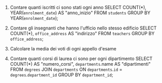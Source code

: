 1. Contare quanti iscritti ci sono stati ogni anno
SELECT COUNT(*), YEAR(`enrolment_date`) AS "anno_inizio"
FROM `students`
GROUP BY YEAR(`enrolment_date`);

2. Contare gli insegnanti che hanno l'ufficio nello stesso edificio
SELECT COUNT(*), `office_address` AS "indirizzo"
FROM `teachers`
GROUP BY `office_address`;

3. Calcolare la media dei voti di ogni appello d'esame
4. Contare quanti corsi di laurea ci sono per ogni dipartimento
SELECT COUNT(*) AS "numero_corsi", `departments`.name AS "dipartimenti"
FROM `degrees`
JOIN `departments`
ON `departments`.`id` = `degrees`.`department_id`
GROUP BY `department_id`;